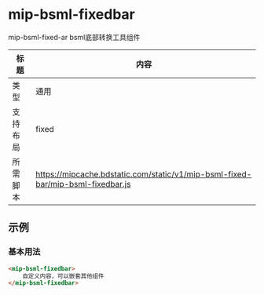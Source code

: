 # mip-bsml-fixedbar

mip-bsml-fixed-ar bsml底部转换工具组件

标题|内容
----|----
类型|通用
支持布局|fixed
所需脚本|https://mipcache.bdstatic.com/static/v1/mip-bsml-fixed-bar/mip-bsml-fixedbar.js

## 示例

### 基本用法
```html
<mip-bsml-fixedbar>
    自定义内容，可以嵌套其他组件
</mip-bsml-fixedbar>
```

